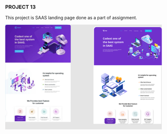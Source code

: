 ### PROJECT 13

This project is SAAS landing page done as a part of assignment.

![Project 01 Image](./13.png)
